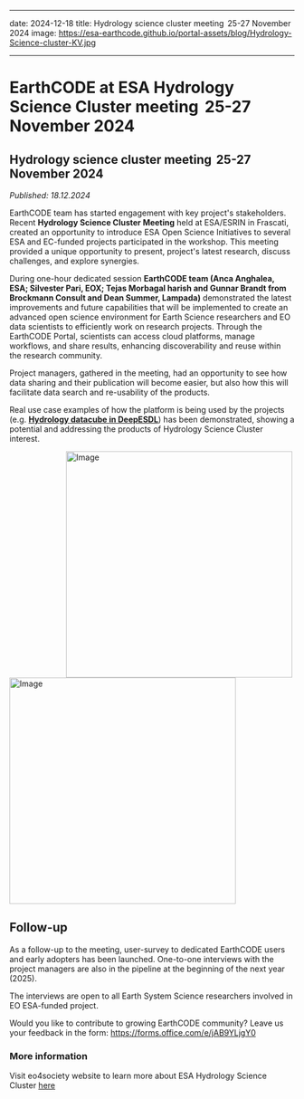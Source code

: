 
---
date: 2024-12-18
title: Hydrology science cluster meeting  25-27 November 2024
image: https://esa-earthcode.github.io/portal-assets/blog/Hydrology-Science-cluster-KV.jpg

---

# EarthCODE at ESA Hydrology Science Cluster meeting  25-27 November 2024 <!--{ as="img" mode="hero" src="https://esa-earthcode.github.io/portal-assets/blog/Hydrology-Science-cluster-KV.jpg" }-->

## Hydrology science cluster meeting  25-27 November 2024
*Published: 18.12.2024*

EarthCODE team has started engagement with key project's stakeholders. Recent **Hydrology Science Cluster Meeting** held at ESA/ESRIN in Frascati, created an opportunity to introduce ESA Open Science Initiatives to several ESA and EC-funded projects participated in the workshop. This meeting provided a unique opportunity to present, project's latest research, discuss challenges, and explore synergies.  

During one-hour dedicated session **EarthCODE team (Anca Anghalea, ESA; Silvester Pari, EOX; Tejas Morbagal harish and Gunnar Brandt from Brockmann Consult and Dean Summer, Lampada)** demonstrated the latest improvements and future capabilities that will be implemented to create an advanced open science environment for Earth Science researchers and EO data scientists to efficiently work on research projects. Through the EarthCODE Portal, scientists can access cloud platforms, manage workflows, and share results, enhancing discoverability and reuse within the research community.  

Project managers, gathered in the meeting, had an opportunity to see how data sharing and their publication will become easier, but also how this will facilitate data search and re-usability of the products.  

Real use case examples of how the platform is being used by the projects (e.g. **[Hydrology datacube in DeepESDL](https://deepesdl.readthedocs.io/en/latest/datasets/hydrology-1D-0-009deg-100x60x60-3-0-2-zarr/)**) has been demonstrated, showing a potential and addressing the products of Hydrology Science Cluster interest. 

<img src="https://esa-earthcode.github.io/portal-assets/blog/Hydrology_Cluster_Meeting_1.jpg" alt="Image" width="400" style="display:inline-block; margin-left:100px;">

<img src="https://esa-earthcode.github.io/portal-assets/blog/Hydrology_Cluster_Meeting_2.jpg" alt="Image" width="400" style="display:inline-block; margin-right:10px;">
<br>


## Follow-up
As a follow-up to the meeting, user-survey to dedicated EarthCODE users and early adopters has been launched. One-to-one interviews with the project managers are also in the pipeline at the beginning of the next year (2025). 

The interviews are open to all Earth System Science researchers involved in EO ESA-funded project.

Would you like to contribute to growing EarthCODE community? Leave us your feedback in the form: [https://forms.office.com/e/jAB9YLjgY0 ](https://forms.office.com/e/jAB9YLjgY0) 


### More information 
Visit eo4society website to learn more about ESA Hydrology Science Cluster [here](https://eo4society.esa.int/communities/scientists/esa-hydrology-science-cluster/)  

        